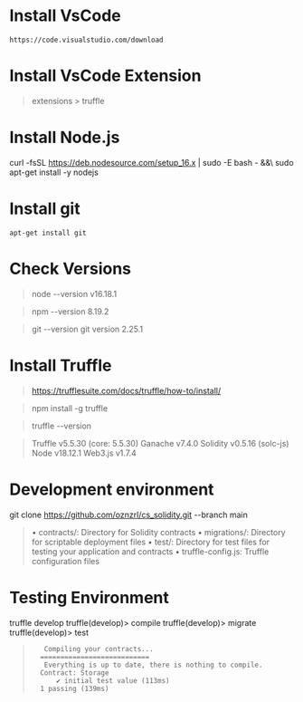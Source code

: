 # Install VsCode
	https://code.visualstudio.com/download

# Install VsCode Extension
>   extensions > truffle


# Install Node.js
  curl -fsSL https://deb.nodesource.com/setup_16.x | sudo -E bash - &&\ 	  sudo apt-get install -y nodejs


# Install git
	apt-get install git

# Check Versions
>   node --version
>	v16.18.1

>   npm --version
>	8.19.2

>   git --version
>	git version 2.25.1	

# Install Truffle
>   https://trufflesuite.com/docs/truffle/how-to/install/

>   npm install -g truffle

>   truffle --version

>	Truffle v5.5.30 (core: 5.5.30)
>	Ganache v7.4.0
>	Solidity v0.5.16 (solc-js)
>	Node v18.12.1
>	Web3.js v1.7.4


# Development environment
   git clone https://github.com/oznzrl/cs_solidity.git --branch main

>   • contracts/: Directory for Solidity contracts
>    • migrations/: Directory for scriptable deployment files
 >   • test/: Directory for test files for testing your application and contracts
 >   • truffle-config.js: Truffle configuration files
# Testing Environment
truffle develop
truffle(develop)> compile
truffle(develop)> migrate
truffle(develop)> test
 >        Compiling your contracts...
 >       ===========================
 >        Everything is up to date, there is nothing to compile.
 >       Contract: Storage
 >           ✔ initial test value (113ms)
 >       1 passing (139ms)